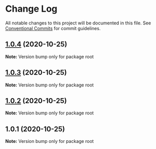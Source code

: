 # Change Log

All notable changes to this project will be documented in this file.
See [Conventional Commits](https://conventionalcommits.org) for commit guidelines.

## [1.0.4](https://github.com/cahva/worker-monorepo/compare/v1.0.3...v1.0.4) (2020-10-25)

**Note:** Version bump only for package root





## [1.0.3](https://github.com/cahva/worker-monorepo/compare/v1.0.2...v1.0.3) (2020-10-25)

**Note:** Version bump only for package root





## [1.0.2](https://github.com/cahva/worker-monorepo/compare/v1.0.1...v1.0.2) (2020-10-25)

**Note:** Version bump only for package root





## 1.0.1 (2020-10-25)

**Note:** Version bump only for package root
